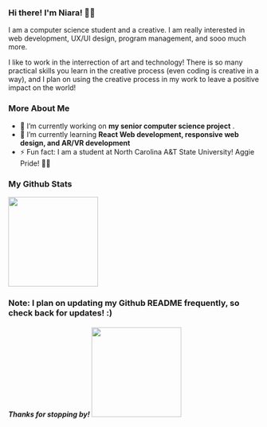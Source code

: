 ### Hi there! I'm Niara! 👋🏾

<!--
**ninibean/ninibean** is a ✨ _special_ ✨ repository because its `README.md` (this file) appears on your GitHub profile.

Here are some ideas to get you started:

- 🔭 I’m currently working on ...
- 🌱 I’m currently learning ...
- 👯 I’m looking to collaborate on ...
- 🤔 I’m looking for help with ...
- 💬 Ask me about ...
- 📫 How to reach me: ...
- 😄 Pronouns: ...
- ⚡ Fun fact: ...
-->

I am a computer science student and a creative. I am really interested in web development, UX/UI design, program management, and sooo much more.

I like to work in the interrection of art and technology! There is so many practical skills you learn in the creative process (even coding is creative in a way), and I plan on using the creative process in my work to leave a positive impact on the world!

### More About Me
- 🔭 I’m currently working on **my senior computer science project** .
- 🌱 I’m currently learning **React Web development, responsive web design, and AR/VR development**
- ⚡ Fun fact: I am a student at North Carolina A&T State University! Aggie Pride! 💙💛

### My Github Stats
<img height="180em" src="https://github-readme-stats.vercel.app/api?username=ninibean&show_icons=true&hide_border=true&&count_private=true&include_all_commits=true" />

### Note: I plan on updating my Github README frequently, so check back for updates! :)
##### Thanks for stopping by! <img height="180em" src="https://github-readme-stats.vercel.app/api?username=ninibean&show_icons=true&hide_border=true&&count_private=true&include_all_commits=true" />
